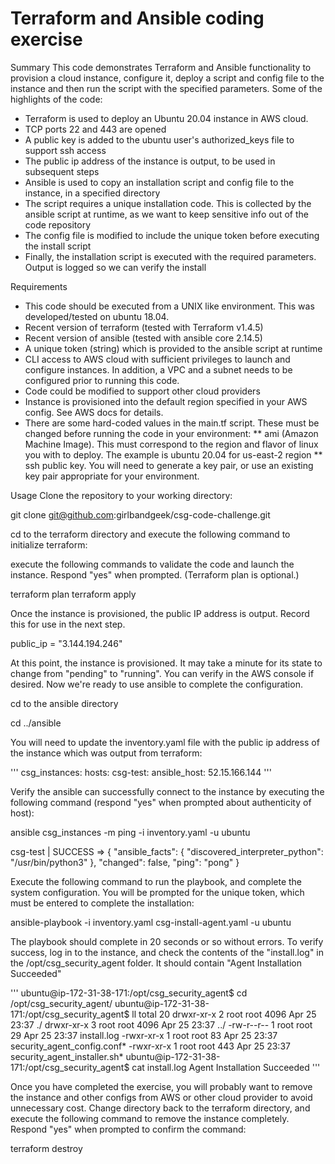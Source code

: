 # Terraform and Ansible coding exercise

Summary
This code demonstrates Terraform and Ansible functionality to provision a cloud instance,
configure it, deploy a script and config file to the instance and then run the script with
the specified parameters. Some of the highlights of the code:

* Terraform is used to deploy an Ubuntu 20.04 instance in AWS cloud.
* TCP ports 22 and 443 are opened
* A public key is added to the ubuntu user's authorized_keys file to support ssh access
* The public ip address of the instance is output, to be used in subsequent steps
* Ansible is used to copy an installation script and config file to the instance, in a specified directory
* The script requires a unique installation code. This is collected by the ansible script at runtime, as we want to keep sensitive info out of the code repository
* The config file is modified to include the unique token before executing the install script
* Finally, the installation script is executed with the required parameters. Output is logged so we can verify the install

Requirements
* This code should be executed from a UNIX like environment. This was developed/tested on ubuntu 18.04.
* Recent version of terraform (tested with Terraform v1.4.5)
* Recent version of ansible (tested with ansible core 2.14.5)
* A unique token (string) which is provided to the ansible script at runtime
* CLI access to AWS cloud with sufficient privileges to launch and configure instances. In addition, a VPC and a subnet needs to be configured prior to running this code.
* Code could be modified to support other cloud providers
* Instance is provisioned into the default region specified in your AWS config. See AWS docs for details.
* There are some hard-coded values in the main.tf script. These must be changed before running the code in your environment:
** ami (Amazon Machine Image). This must correspond to the region and flavor of linux you with to deploy. The example is ubuntu 20.04 for us-east-2 region
** ssh public key. You will need to generate a key pair, or use an existing key pair appropriate for your environment.

Usage
Clone the repository to your working directory:

git clone git@github.com:girlbandgeek/csg-code-challenge.git

cd to the terraform directory and execute the following command to initialize terraform:

execute the following commands to validate the code and launch the instance. Respond "yes" when prompted. (Terraform plan is optional.)

terraform plan
terraform apply

Once the instance is provisioned, the public IP address is output. Record this for use in the next step.

public_ip = "3.144.194.246"

At this point, the instance is provisioned. It may take a minute for its state to change from "pending" to "running". You can verify in the AWS console if desired. Now we're ready to use ansible to complete the configuration.

cd to the ansible directory

cd ../ansible

You will need to update the inventory.yaml file with the public ip address of the instance which was output from terraform:

'''
csg_instances:
  hosts:
    csg-test:
      ansible_host: 52.15.166.144
'''

Verify the ansible can successfully connect to the instance by executing the following command (respond "yes" when prompted about authenticity of host):

ansible csg_instances -m ping -i inventory.yaml -u ubuntu

csg-test | SUCCESS => {
    "ansible_facts": {
        "discovered_interpreter_python": "/usr/bin/python3"
    },
    "changed": false,
    "ping": "pong"
}

Execute the following command to run the playbook, and complete the system configuration. You will be prompted for the unique token, which must be entered to complete the installation:

ansible-playbook -i inventory.yaml csg-install-agent.yaml -u ubuntu

The playbook should complete in 20 seconds or so without errors. To verify success, log in to the instance, and check the contents of the "install.log" in the /opt/csg_security_agent folder. It should contain "Agent Installation Succeeded"

'''
ubuntu@ip-172-31-38-171:/opt/csg_security_agent$ cd /opt/csg_security_agent/
ubuntu@ip-172-31-38-171:/opt/csg_security_agent$ ll
total 20
drwxr-xr-x 2 root root 4096 Apr 25 23:37 ./
drwxr-xr-x 3 root root 4096 Apr 25 23:37 ../
-rw-r--r-- 1 root root   29 Apr 25 23:37 install.log
-rwxr-xr-x 1 root root   83 Apr 25 23:37 security_agent_config.conf*
-rwxr-xr-x 1 root root  443 Apr 25 23:37 security_agent_installer.sh*
ubuntu@ip-172-31-38-171:/opt/csg_security_agent$ cat install.log 
Agent Installation Succeeded
'''

Once you have completed the exercise, you will probably want to remove the instance and other configs from AWS or other cloud provider to avoid unnecessary cost. Change directory back to the terraform directory, and execute the following command to remove the instance completely. Respond "yes" when prompted to confirm the command:

terraform destroy
